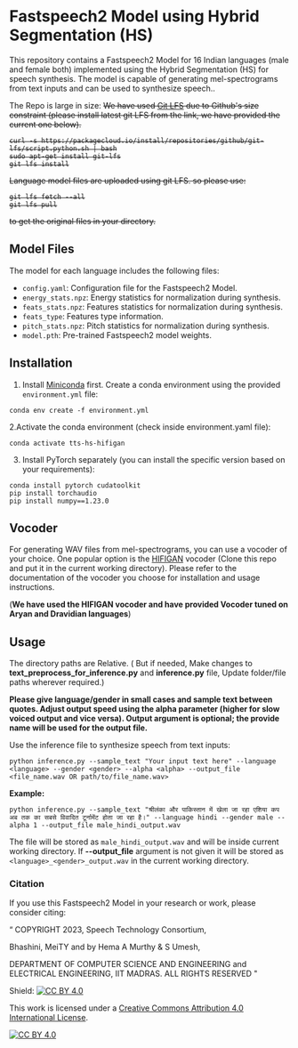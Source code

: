 # Fastspeech2 Model using Hybrid Segmentation (HS)

This repository contains a Fastspeech2 Model for 16 Indian languages (male and female both) implemented using the Hybrid Segmentation (HS) for speech synthesis. The model is capable of generating mel-spectrograms from text inputs and can be used to synthesize speech..

The Repo is large in size: <s>We have used [Git LFS](https://git-lfs.com/) due to Github's size constraint (please install latest git LFS from the link, we have provided the current one below).
```
curl -s https://packagecloud.io/install/repositories/github/git-lfs/script.python.sh | bash
sudo apt-get install git-lfs
git lfs install
```

Language model files are uploaded using git LFS. so please use:

```
git lfs fetch --all
git lfs pull
```
to get the original files in your directory. </s>

## Model Files

The model for each language includes the following files:

- `config.yaml`: Configuration file for the Fastspeech2 Model.
- `energy_stats.npz`: Energy statistics for normalization during synthesis.
- `feats_stats.npz`: Features statistics for normalization during synthesis.
- `feats_type`: Features type information.
- `pitch_stats.npz`: Pitch statistics for normalization during synthesis.
- `model.pth`: Pre-trained Fastspeech2 model weights.

## Installation

1. Install [Miniconda](https://docs.conda.io/projects/miniconda/en/latest/) first. Create a conda environment using the provided `environment.yml` file:

```shell
conda env create -f environment.yml
```

2.Activate the conda environment (check inside environment.yaml file):
```shell
conda activate tts-hs-hifigan
```

3.  Install PyTorch separately (you can install the specific version based on your requirements):
```shell
conda install pytorch cudatoolkit
pip install torchaudio
pip install numpy==1.23.0
```
## Vocoder
For generating WAV files from mel-spectrograms, you can use a vocoder of your choice. One popular option is the [HIFIGAN](https://github.com/jik876/hifi-gan) vocoder (Clone this repo and put it in the current working directory). Please refer to the documentation of the vocoder you choose for installation and usage instructions. 

(**We have used the HIFIGAN vocoder and have provided Vocoder tuned on Aryan and Dravidian languages**)

## Usage

The directory paths are Relative. ( But if needed, Make changes to **text_preprocess_for_inference.py** and **inference.py** file, Update folder/file paths wherever required.)

**Please give language/gender in small cases and sample text between quotes. Adjust output speed using the alpha parameter (higher for slow voiced output and vice versa). Output argument is optional; the provide name will be used for the output file.** 

Use the inference file to synthesize speech from text inputs:
```shell
python inference.py --sample_text "Your input text here" --language <language> --gender <gender> --alpha <alpha> --output_file <file_name.wav OR path/to/file_name.wav>
```

**Example:**

```
python inference.py --sample_text "श्रीलंका और पाकिस्तान में खेला जा रहा एशिया कप अब तक का सबसे विवादित टूर्नामेंट होता जा रहा है।" --language hindi --gender male --alpha 1 --output_file male_hindi_output.wav
```
The file will be stored as `male_hindi_output.wav` and will be inside current working directory. If **--output_file** argument is not given it will be stored as `<language>_<gender>_output.wav` in the current working directory.


### Citation
If you use this Fastspeech2 Model in your research or work, please consider citing:

“
COPYRIGHT
2023, Speech Technology Consortium,

Bhashini, MeiTY and by Hema A Murthy & S Umesh,


DEPARTMENT OF COMPUTER SCIENCE AND ENGINEERING
and
ELECTRICAL ENGINEERING,
IIT MADRAS. ALL RIGHTS RESERVED "



Shield: [![CC BY 4.0][cc-by-shield]][cc-by]

This work is licensed under a
[Creative Commons Attribution 4.0 International License][cc-by].

[![CC BY 4.0][cc-by-image]][cc-by]

[cc-by]: http://creativecommons.org/licenses/by/4.0/
[cc-by-image]: https://i.creativecommons.org/l/by/4.0/88x31.png
[cc-by-shield]: https://img.shields.io/badge/License-CC%20BY%204.0-lightgrey.svg
